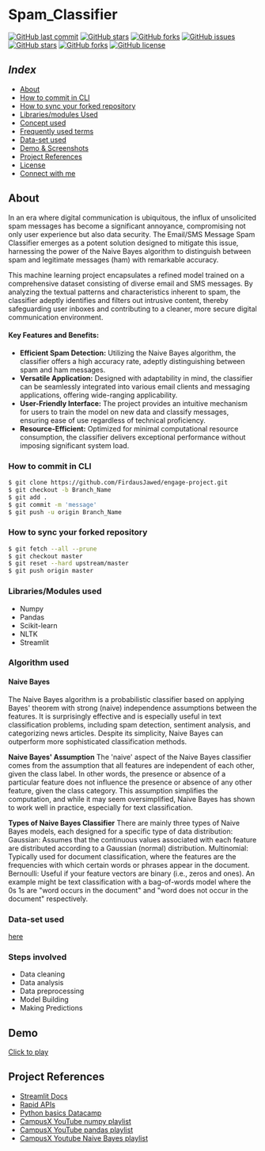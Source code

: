 ﻿# Spam_Classifier

[![GitHub last commit](https://img.shields.io/github/last-commit/FirdausJawed/engage-project?style=for-the-badge&logo=git)](https://github.com/FirdausJawed/) 
[![GitHub stars](https://img.shields.io/github/stars/FirdausJawed/engage-project?style=for-the-badge)](https://github.com/FirdausJawed/Spam-Classifier/stargazers) 
[![GitHub forks](https://img.shields.io/github/forks/FirdausJawed/engage-project?style=for-the-badge&logo=git)](https://github.com/FirdausJawed/Spam-Classifier/network)
[![GitHub issues](https://img.shields.io/github/issues/FirdausJawed/engage-project?style=for-the-badge)](https://github.com/FirdausJawed/Spam-Classifier/issues)
[![GitHub stars](https://img.shields.io/github/stars/FirdausJawed/engage-project?style=for-the-badge)](https://github.com/FirdausJawed/Spam-Classifier/stargazers)
[![GitHub forks](https://img.shields.io/github/forks/FirdausJawed/engage-project?color=%230000ff&style=for-the-badge)](https://github.com/FirdausJawed/Spam-Classifier/network)
[![GitHub license](https://img.shields.io/github/license/FirdausJawed/engage-project?style=for-the-badge)](https://github.com/FirdausJawed/Spam-Classifier)


## **_Index_**
- [About](#About)
- [How to commit in CLI](#Instruction)
- [How to sync your forked repository](#Instruction)
- [Libraries/modules Used](#Libraries/modules-used)
- [Concept used](#Concept-used)
- [Frequently used terms](#Frequently-used-terms)
- [Data-set used](#Data-set-used)
- [Demo & Screenshots](#Demo)
- [Project References](#project-references)
- [License](#license)
- [Connect with me](#connect-with-me)


## About
In an era where digital communication is ubiquitous, the influx of unsolicited spam messages has become a significant annoyance, compromising not only user experience but also data security. The Email/SMS Message Spam Classifier emerges as a potent solution designed to mitigate this issue, harnessing the power of the Naive Bayes algorithm to distinguish between spam and legitimate messages (ham) with remarkable accuracy.

This machine learning project encapsulates a refined model trained on a comprehensive dataset consisting of diverse email and SMS messages. By analyzing the textual patterns and characteristics inherent to spam, the classifier adeptly identifies and filters out intrusive content, thereby safeguarding user inboxes and contributing to a cleaner, more secure digital communication environment.

#### Key Features and Benefits:

- **Efficient Spam Detection:** Utilizing the Naive Bayes algorithm, the classifier offers a high accuracy rate, adeptly distinguishing between spam and ham messages.
- **Versatile Application:** Designed with adaptability in mind, the classifier can be seamlessly integrated into various email clients and messaging applications, offering wide-ranging applicability.
- **User-Friendly Interface:** The project provides an intuitive mechanism for users to train the model on new data and classify messages, ensuring ease of use regardless of technical proficiency.
- **Resource-Efficient:** Optimized for minimal computational resource consumption, the classifier delivers exceptional performance without imposing significant system load.

### How to commit in CLI

```sh
$ git clone https://github.com/FirdausJawed/engage-project.git
$ git checkout -b Branch_Name
$ git add .
$ git commit -m 'message'
$ git push -u origin Branch_Name

```

### How to sync your forked repository

```sh
$ git fetch --all --prune
$ git checkout master
$ git reset --hard upstream/master
$ git push origin master

```
### Libraries/Modules used 

- Numpy
- Pandas
- Scikit-learn
- NLTK
- Streamlit

### Algorithm used
#### Naive Bayes
The Naive Bayes algorithm is a probabilistic classifier based on applying Bayes' theorem with strong (naive) independence assumptions between the features. It is surprisingly effective and is especially useful in text classification problems, including spam detection, sentiment analysis, and categorizing news articles. Despite its simplicity, Naive Bayes can outperform more sophisticated classification methods.

**Naive Bayes' Assumption**
The 'naive' aspect of the Naive Bayes classifier comes from the assumption that all features are independent of each other, given the class label. In other words, the presence or absence of a particular feature does not influence the presence or absence of any other feature, given the class category. This assumption simplifies the computation, and while it may seem oversimplified, Naive Bayes has shown to work well in practice, especially for text classification.

**Types of Naive Bayes Classifier**
There are mainly three types of Naive Bayes models, each designed for a specific type of data distribution:
Gaussian: Assumes that the continuous values associated with each feature are distributed according to a Gaussian (normal) distribution.
Multinomial: Typically used for document classification, where the features are the frequencies with which certain words or phrases appear in the document.
Bernoulli: Useful if your feature vectors are binary (i.e., zeros and ones). An example might be text classification with a bag-of-words model where the 0s 1s are "word occurs in the document" and "word does not occur in the document" respectively.

### Data-set used
[here](https://www.kaggle.com/datasets/uciml/sms-spam-collection-dataset)

### Steps involved
- Data cleaning
- Data analysis
- Data preprocessing
- Model Building
- Making Predictions

## Demo
[Click to play](https://drive.google.com/file/d/1pkwjNYDk-bx5OC60pD4NqwfPZjTwZHcl/view?usp=sharing)

## Project References
- [Streamlit Docs](https://docs.streamlit.io)
- [Rapid APIs](https://www.rapitapi.com/)
- [Python basics Datacamp](https://www.datacamp.com/courses/intro-to-python-for-data-science)
- [CampusX YouTube numpy playlist](https://www.youtube.com/playlist?list=PLKnIA16_Rmvb-ToL3RQ_bwxG4_ND-0-DT)
- [CampusX YouTube pandas playlist](https://youtube.com/playlist?list=PLfP3JxW-T70Gf4iJXPb0Yw5_-tDRCD6LB)
- [CampusX Youtube Naive Bayes playlist](https://www.youtube.com/playlist?list=PLKnIA16_RmvZ67wQaHoBuzXaDAfPz-a6l)

